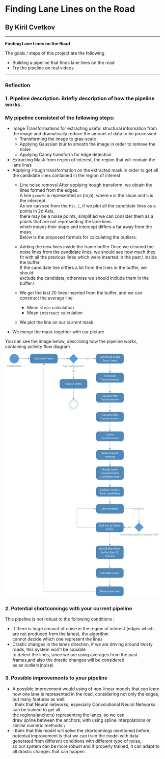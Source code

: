 # **Finding Lane Lines on the Road** 

## By Kiril Cvetkov


---

**Finding Lane Lines on the Road**

The goals / steps of this project are the following:
* Building a pipeline that finds lane lines on the road
* Try the pipeline on real videos

[//]: # (Image References)

[image1]: ./examples/grayscale.jpg "Grayscale"
[image2]: ./examples/flow.jpg "Flow"

---


### Reflection

### 1. Pipeline description. Briefly description of how the pipeline works.

### My pipeline consisted of the following steps:
- Image Transformations for extracting useful structural information from the image and dramatically reduce the amount of data to be processed: 
	* Transforming the image to gray-scale
	* Applying Gaussian blur to smooth the image in order to remove the noise
    * Applying Canny transform for edge detection
- Extracting Mask from region of interest, the region that will contain the lane lines
- Applying Hough transformation on the extracted mask in order to get all the candidate lines contained in the region of interest
    * Line noise removal 
	    After applying hough transform, we obtain the lines formed from the edges.\
	    A line `y=mx+b` is represented as (m,b), where `m` is the slope and `b` is the intercept.\
        As we can see from the `Pic.1`, if we plot all the candidate lines as a points in 2d Axis,\
	    there may be a noise points, simplified we can consider them as a points that are not representing the lane lines\
	    which means their slope and intercept differs a far away from the mean.\
        Below is the proposed formula for calculating the outliers.
    * Adding the new lines inside the frame buffer
        Once we cleaned the noise lines from the candidate lines, we should see how much they fit
	    with all the previous lines which were inserted in the past,\ inside the buffer.\
        If the candidate line differs a lot from the lines in the buffer, we should\
        exclude the candidate, otherwise we should include them in the buffer.\
    * We get the last 20 lines inserted from the buffer, and we can construct the average line
        + Mean `slope` calculation
	    + Mean `intersect` calculation
     
    * We plot the line on our current mask
- We merge the mask together with our picture

You can see the image below, describing how the pipeline works, containing activity flow diagram

![Pipeline flow][image2]


### 2. Potential shortcomings with your current pipeline

This pipeline is not robust to the following conditions :

* If there is huge amount of noise in the region of interest (edges which are not produced from the lanes), the algorithm\
  cannot decide which one represent the lines
* Drastic changes in the lanes direction, if we are driving around twisty roads, this system won't be capable\
  to detect the lines, since we are using averages from the past frames,and also the drastic changes will be considered\
  as an outliers(noise)

### 3. Possible improvements to your pipeline

* A possible improvement would using of non-linear models that can learn how one lane is represented in the road, considering not only the edges, but many features as well.\
I think that Neural networks, especially Convolutional Neural Networks can be trained to get all\
the regions(anchors) representing the lanes, so we can\
draw spline between the anchors, with using spline interpolations or similar numeric methods.\
* I think that this model will solve the shortcomings mentioned before, potential improvement is that we can train the model
  with data generated from different conditions with different type of noise,\
  so our system can be more robust and if properly trained, it can adapt to all drastic changes that can happen.

